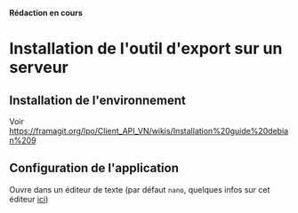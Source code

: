 **Rédaction en cours**

# Installation de l'outil d'export sur un serveur

## Installation de l'environnement

Voir https://framagit.org/lpo/Client_API_VN/wikis/Installation%20guide%20debian%209

## Configuration de l'application
Ouvre dans un éditeur de texte (par défaut `nano`, quelques infos sur cet éditeur [ici](https://korben.info/utiliser-nano.html))
